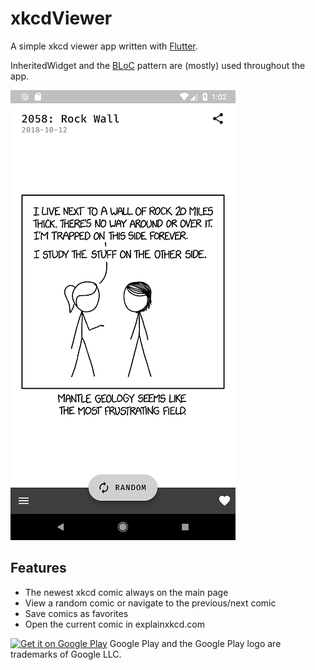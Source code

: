 # xkcdViewer

A simple xkcd viewer app written with [Flutter](https://flutter.io/).

InheritedWidget and the [BLoC](https://medium.com/flutter-io/build-reactive-mobile-apps-in-flutter-companion-article-13950959e381) pattern are (mostly) used throughout the app.

![Screenshot](screenshot.png)

## Features
- The newest xkcd comic always on the main page
- View a random comic or navigate to the previous/next comic
- Save comics as favorites
- Open the current comic in explainxkcd.com

[![Get it on Google Play](https://play.google.com/intl/en_us/badges/images/generic/en_badge_web_generic.png)](https://play.google.com/store/apps/details?id=de.stoupas.xkcd&pcampaignid=MKT-Other-global-all-co-prtnr-py-PartBadge-Mar2515-1)
Google Play and the Google Play logo are trademarks of Google LLC.